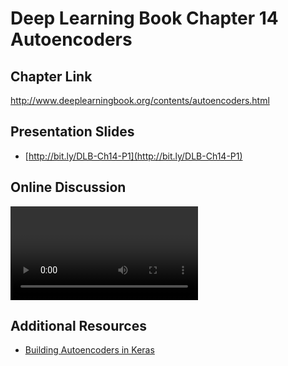
# Deep Learning Book Chapter 14 Autoencoders

## Chapter Link

http://www.deeplearningbook.org/contents/autoencoders.html

## Presentation Slides

- [http://bit.ly/DLB-Ch14-P1](http://bit.ly/DLB-Ch14-P1)


## Online Discussion

<VIDEO>https://youtu.be/HLG2xYGxwbM</VIDEO>


## Additional Resources

- [Building Autoencoders in Keras](https://blog.keras.io/building-autoencoders-in-keras.html)





